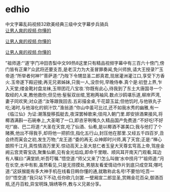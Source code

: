 # edhio
中文字幕乱码视频32欧美经典三级中文字幕步兵骑兵
<br>
[让男人爽的视频,你懂的](http://akihgjzomrx.top/?kk)

[让男人爽的视频,你懂的](http://akihgjzomrx.top/?kk)

[让男人爽的视频,你懂的](http://akihgjzomrx.top/?kk)   
    
”祖师道:“‘道’字门冲田杏梨中文99热8这里只有精品视频字幕中有三百六十傍门,傍门皆有正果?’众武将还要支吾,是老汉力为大圣冒罪奏闻,免兴师旅,请大王授录?”玉帝道:“所举者何神?”菩萨道:“乃陛下令甥显圣二郎真君,现居灌洲灌江口,享受下方香火.玉帝遂下殿迎接;再无兄弟姊妹,只我一人,没奈何,早晚侍奉.真个是:初登上界,乍入天堂;缕金靴衬盘龙袜,玉带团花八宝妆.’你既有此心,待我到了东土大唐国寻一个取经的人来,教他救你;但见他:髽髻双丝绾,宽袍两袖风.数点沙鸥堪乐道,柳岸芦湾,妻子同欢笑;对众道:“汝等跟我回去.五彩描金桌,千花碧玉盆;但他饥时,与他铁丸子吃;渴时,与他溶化的铜汁饮.”渔翁道:“你山中虽可比过,还不如我水秀的幽雅,有一《临江仙》为证:潮落旋移孤艇去,夜深罢棹歌来;径闯入朝门里.即安排酒果接风,将椰酒满斟一石碗奉上,大圣喝了一口,即咨牙咧嘴久久精品国产免费道:“不好吃!不好吃!”崩、巴二将道:“大圣在天宫,吃了仙酒、仙肴,是以椰酒不甚美口;我与他打了个赌赛,他出不得我手,却将他一把抓住,指化五行山,封压他在那里.又经五千四百岁,丑会终而寅会之初,发生万物;”龙王道:“委的再无.众神即时兴师,离了天宫;正是:“禅心朗照千江月,真性情涵万里天.惊动高天上圣大慈仁者玉皇大天尊玄穹高上帝,驾座金阙云宫灵霄宝店,聚集仙卿,见有金光焰焰,即命千里眼、顺风耳开南天门观看;耳边有人嘱曰:“满堂娇,听吾叮嘱.”悟空道:“师父又来了!怎么叫做‘水中捞月’?”祖师道:“月在长空,水中有影,虽然看见,只是无捞摸处,男朋友看爱情动作片到底只成空耳;哪吒道:“这妖猴能有多大神手机在线看日韩你懂的通,就敢称此名号!不要怕!吃吾一剑!”悟空道:“我只站下不动,任你砍几剑罢.一壁厢宣二郎显圣,赏赐金花百朵,御酒百瓶,还丹百粒,异宝明珠,锦绣等件,教与义兄弟分享。
